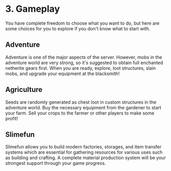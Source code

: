 # 3. Gameplay

You have complete freedom to choose what you want to do, but here are some choices for you to explore if you don't know what to start with.

## Adventure

Adventure is one of the major aspects of the server. However, mobs in the adventure world are very strong, so it's suggested to obtain full enchanted netherite gears first. When you are ready, explore, loot structures, slain mobs, and upgrade your equipment at the blacksmith!

## Agriculture

Seeds are randomly generated as chest loot in custom structures in the adventure world. Buy the necessary equipment from the gardener to start your farm. Sell your crops to the farmer or other players to make some profit!

## Slimefun

Slimefun allows you to build modern factories, storages, and item transfer systems which are essential for gathering resources for various uses such as building and crafting. A complete material production system will be your strongest support through your game progress.
